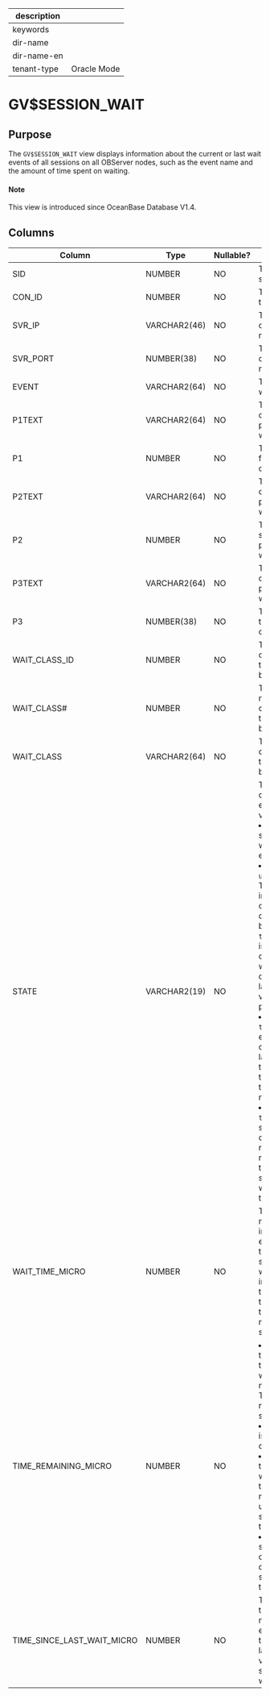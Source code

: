 |description||
|---|---|
|keywords||
|dir-name||
|dir-name-en||
|tenant-type|Oracle Mode|

# GV$SESSION_WAIT

## Purpose

The `GV$SESSION_WAIT` view displays information about the current or last wait events of all sessions on all OBServer nodes, such as the event name and the amount of time spent on waiting.

<main id="notice" type='explain'>
  <h4>Note</h4>
  <p>This view is introduced since OceanBase Database V1.4. </p>
</main>

## Columns

| **Column** | **Type** | Nullable? | **Description** |
| --- | --- | --- | --- |
| SID | NUMBER | NO | The ID of the session. |
| CON_ID | NUMBER | NO | The ID of the tenant. |
| SVR_IP | VARCHAR2(46) | NO | The IP address of the OBServer node. |
| SVR_PORT | NUMBER(38) | NO | The port number of the OBServer node. |
| EVENT | VARCHAR2(64) | NO | The name of the wait event. |
| P1TEXT | VARCHAR2(64) | NO | The description of the first parameter of the wait event. |
| P1 | NUMBER | NO | The value of the first parameter of the wait event. |
| P2TEXT | VARCHAR2(64) | NO | The description of the second parameter of the wait event. |
| P2 | NUMBER | NO | The value of the second parameter of the wait event. |
| P3TEXT | VARCHAR2(64) | NO | The description of the third parameter of the wait event. |
| P3 | NUMBER(38) | NO | The value of the third parameter of the wait event. |
| WAIT_CLASS_ID | NUMBER | NO | The ID of the class to which the wait event belongs. |
| WAIT_CLASS# | NUMBER | NO | The sequence number of the class to which the wait event belongs. |
| WAIT_CLASS | VARCHAR2(64) | NO | The name of the class to which the wait event belongs. |
| STATE | VARCHAR2(19) | NO | The status of the current wait event. Valid values:<li>`Waiting`: The session is waiting for the event.<li>`Waited unknown time`: The time information cannot be obtained because `timed_statistics` is set to `false`. In other words, a wait event has occurred but lasted only for a very short period.<li>`Wait short time`: A wait event has occurred but lasted for less than one unit of time, and therefore was not recorded.<li>`Waited known time`: If the session has obtained the required resources after the wait, it will switch from the waiting state to this state. |
| WAIT_TIME_MICRO | NUMBER | NO | The wait time, in microseconds. It indicates the elapsed wait time if the session is in the waiting state and indicates the total wait time of the last wait if the session is not in the waiting state. |
| TIME_REMAINING_MICRO | NUMBER | NO | <li>Value greater than 0: The wait time of the last wait in microseconds. The session is not in the waiting state.<li>`0`: The session is waiting for the current event.<li>`-1`: The wait time of the last wait is shorter than one measurement unit, and the session is not in the waiting state.<li>`-2`: Time statistics collection is disabled, and the session is not in the waiting state. |
| TIME_SINCE_LAST_WAIT_MICRO | NUMBER | NO | The amount of time in microseconds elapsed since the end of the last wait. The value is 0 if the session is in the waiting state. |
